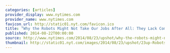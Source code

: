 ```yaml
---
categories: [articles]
provider_display: www.nytimes.com
provider_name: www.nytimes.com
favicon_url: http://static01.nyt.com/favicon.ico
title: "Why the Robots Might Not Take Our Jobs After All: They Lack Common Sense"
published: 2014-08-22T00:00:00
source: http://www.nytimes.com/2014/08/23/upshot/why-the-robots-might-not-take-our-jobs-after-all-they-lack-common-sense.html
thumbnail: http://static01.nyt.com/images/2014/08/23/upshot/23up-Robots/23up-Robots-videoSixteenByNine1050-v2.jpg
---
```

